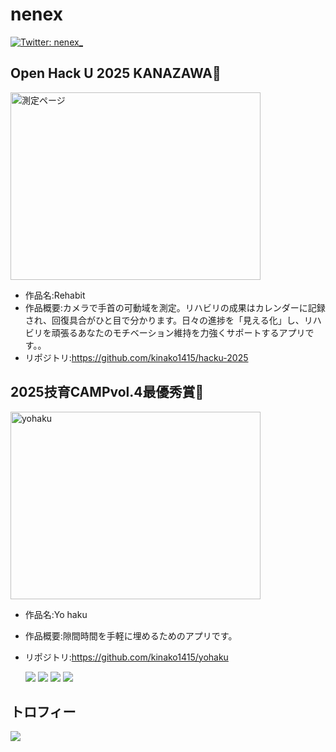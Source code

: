# nenex
[![Twitter: nenex_](https://img.shields.io/twitter/follow/nenex?style=social)](https://twitter.com/r2e8l)

## Open Hack U 2025 KANAZAWA🥈

<img width="400" height="300" alt="測定ページ" src="https://github.com/user-attachments/assets/ea8adc30-5d51-4e16-8720-ff9287cb22ca" />

- 作品名:Rehabit
- 作品概要:カメラで手首の可動域を測定。リハビリの成果はカレンダーに記録され、回復具合がひと目で分かります。日々の進捗を「見える化」し、リハビリを頑張るあなたのモチベーション維持を力強くサポートするアプリです。。
- リポジトリ:https://github.com/kinako1415/hacku-2025

## 2025技育CAMPvol.4最優秀賞🥇

<img width="400" height="300" alt="yohaku" src="https://github.com/user-attachments/assets/98ea0b1c-bbff-4c43-9c09-8ddd879119cb" />

- 作品名:Yo haku
- 作品概要:隙間時間を手軽に埋めるためのアプリです。
- リポジトリ:https://github.com/kinako1415/yohaku



  ![](http://github-profile-summary-cards.vercel.app/api/cards/repos-per-language?username=rinyaaa&theme=gruvbox)
  ![](http://github-profile-summary-cards.vercel.app/api/cards/most-commit-language?username=rinyaaa&theme=gruvbox)
  ![](http://github-profile-summary-cards.vercel.app/api/cards/stats?username=rinyaaa&theme=gruvbox)
  ![](http://github-profile-summary-cards.vercel.app/api/cards/productive-time?username=rinyaaa&theme=gruvbox&utcOffset=9)



## トロフィー
<div>
  <a href="https://github.com/ryo-ma/github-profile-trophy">
    <img src="https://github-profile-trophy.vercel.app/?username=rinyaaa">
  </a>
</div>
